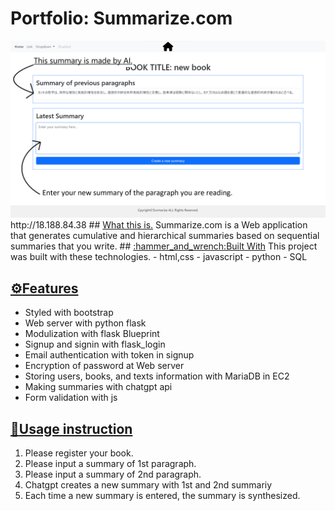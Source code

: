 # Portfolio: Summarize.com

<img src="/static/img/Summary.png">
http://18.188.84.38
## <u>What this is.</u>
Summarize.com is a Web application that generates cumulative and hierarchical summaries based on sequential summaries that you write.
## <u>:hammer_and_wrench:Built With</u>
This project was built with these technologies.
- html,css
- javascript
- python
- SQL

## <u>:gear:Features</u>
- Styled with bootstrap
- Web server with python flask
- Modulization with flask Blueprint
- Signup and signin with flask_login
- Email authentication with token in signup
- Encryption of password at Web server
- Storing users, books, and texts information with MariaDB in EC2
- Making summaries with chatgpt api
- Form validation with js

## <u>:book:Usage instruction</u>
1. Please register your book.
2. Please input a summary of 1st paragraph.
3. Please input a summary of 2nd paragraph.
4. Chatgpt creates a new summary with 1st and 2nd summariy
5. Each time a new summary is entered, the summary is synthesized.
